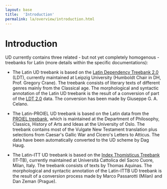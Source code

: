 ```yaml
---
layout: base
title:  'Introduction'
permalink: la/overview/introduction.html
---
```


# Introduction

UD currently contains three related - but not yet completely homogenous - treebanks for Latin (more details within the specific documentations): 

* The Latin UD treebank is based on the
[Latin Dependency Treebank 2.0](https://github.com/PerseusDL/treebank_data) (LDT),
currently maintained at Leipzig University (Humboldt Chair in DH, Prof. Gregory Crane).
The treebank consists of literary texts of different genres mainly from the Classical age. The morphological and syntactic annotation of the Latin UD treebank is the result of a conversion of part of the [LDT 2.0](https://github.com/PerseusDL/treebank_data/tree/master/v2.0/Latin) data. The conversion has been made by Giuseppe G. A. Celano.

* The Latin-PROIEL UD treebank is based on the Latin data from the [PROIEL treebank](http://proiel.github.io/), which is maintained at the Department of Philosophy, Classics, History of Arts and Ideas at the University of Oslo. The treebank contains most of the Vulgate New Testament translation plus selections from Caesar's Gallic War and Cicero's Letters to Atticus. The data have been automatically converted to the UD scheme by Dag Haug. 

* The Latin-ITT UD treebank is based on the [Index Thomisticus Treebank](http://itreebank.marginalia.it/) (IT-TB), currently maintained at Università Cattolica del Sacro Cuore, Milan, Italy. The treebank consists of texts by Thomas Aquinas. The morphological and syntactic annotation of the Latin-ITTB UD treebank is the result of a conversion process made by Marco Passarotti (Milan) and Dan Zeman (Prague).


